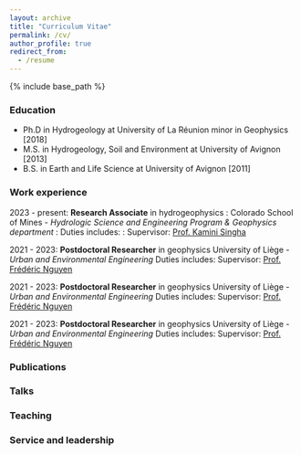 ```yaml
---
layout: archive
title: "Curriculum Vitae"
permalink: /cv/
author_profile: true
redirect_from:
  - /resume
---
```


{% include base_path %}


### Education

* Ph.D in Hydrogeology at University of La Réunion minor in Geophysics [2018]
* M.S. in Hydrogeology, Soil and Environment at University of Avignon [2013]
* B.S. in Earth and Life Science at University of Avignon [2011]


### Work experience

2023 - present: **Research Associate** in hydrogeophysics
:   Colorado School of Mines - *Hydrologic Science and Engineering Program & Geophysics department*
:   Duties includes: 
:   Supervisor: [Prof. Kamini Singha](https://geology.mines.edu/project/singha-kamini/)

2021 - 2023: **Postdoctoral Researcher** in geophysics
  University of Liège - *Urban and Environmental Engineering*
  Duties includes: 
  Supervisor: [Prof. Frédéric Nguyen](https://www.uliege.be/cms/c_9054334/fr/repertoire?uid=U185739)

2021 - 2023: **Postdoctoral Researcher** in geophysics
  University of Liège - *Urban and Environmental Engineering*
  Duties includes: 
  Supervisor: [Prof. Frédéric Nguyen](https://www.uliege.be/cms/c_9054334/fr/repertoire?uid=U185739)

2021 - 2023: **Postdoctoral Researcher** in geophysics
  University of Liège - *Urban and Environmental Engineering*
  Duties includes: 
  Supervisor: [Prof. Frédéric Nguyen](https://www.uliege.be/cms/c_9054334/fr/repertoire?uid=U185739)
  
### Publications
  
### Talks
  
### Teaching
  
### Service and leadership
